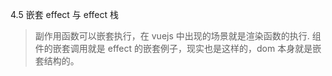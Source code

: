 4.5 嵌套 effect 与 effect 栈

> 副作用函数可以嵌套执行，在 vuejs 中出现的场景就是渲染函数的执行. 组件的嵌套调用就是 effect 的嵌套例子，现实也是这样的，dom 本身就是嵌套结构的。

